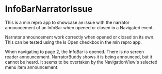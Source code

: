 # InfoBarNarratorIssue

This is a min repro app to showcase an issue with the narrator announcement of an InfoBar when opened or closed in a Navigated event. 

Narrator announcement work correctly when opened or closed on its own. This can be tested using the Is Open checkbox in the min repro app. 

When navigating to page 2, the InfoBar is opened. There is no screen reader announcement. NarratorBuddy shows it is being announced, but it cannot be heard. It seems to be overtaken by the NavigationView's selected menu item announcement.